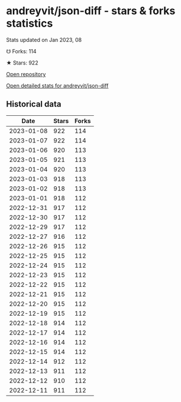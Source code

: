 # andreyvit/json-diff - stars & forks statistics

Stats updated on Jan 2023, 08

☋ Forks: 114

★ Stars: 922

[Open repository](https://github.com/andreyvit/json-diff)

[Open detailed stats for andreyvit/json-diff](https://reviewgithub.com/rep/andreyvit/json-diff)

## Historical data
| Date | Stars | Forks |
|------|-------|-------|
| 2023-01-08 | 922 | 114 | 
| 2023-01-07 | 922 | 114 | 
| 2023-01-06 | 920 | 113 | 
| 2023-01-05 | 921 | 113 | 
| 2023-01-04 | 920 | 113 | 
| 2023-01-03 | 918 | 113 | 
| 2023-01-02 | 918 | 113 | 
| 2023-01-01 | 918 | 112 | 
| 2022-12-31 | 917 | 112 | 
| 2022-12-30 | 917 | 112 | 
| 2022-12-29 | 917 | 112 | 
| 2022-12-27 | 916 | 112 | 
| 2022-12-26 | 915 | 112 | 
| 2022-12-25 | 915 | 112 | 
| 2022-12-24 | 915 | 112 | 
| 2022-12-23 | 915 | 112 | 
| 2022-12-22 | 915 | 112 | 
| 2022-12-21 | 915 | 112 | 
| 2022-12-20 | 915 | 112 | 
| 2022-12-19 | 915 | 112 | 
| 2022-12-18 | 914 | 112 | 
| 2022-12-17 | 914 | 112 | 
| 2022-12-16 | 914 | 112 | 
| 2022-12-15 | 914 | 112 | 
| 2022-12-14 | 912 | 112 | 
| 2022-12-13 | 911 | 112 | 
| 2022-12-12 | 910 | 112 | 
| 2022-12-11 | 911 | 112 | 

